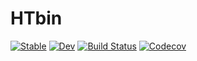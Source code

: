 # HTbin

[![Stable](https://img.shields.io/badge/docs-stable-blue.svg)](https://htyeim.github.io/HTbin.jl/stable)
[![Dev](https://img.shields.io/badge/docs-dev-blue.svg)](https://htyeim.github.io/HTbin.jl/dev)
[![Build Status](https://travis-ci.com/htyeim/HTbin.jl.svg?branch=master)](https://travis-ci.com/htyeim/HTbin.jl)
[![Codecov](https://codecov.io/gh/htyeim/HTbin.jl/branch/master/graph/badge.svg)](https://codecov.io/gh/htyeim/HTbin.jl)
